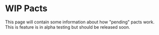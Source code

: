 # WIP Pacts

This page will contain some information about how "pending" pacts work. This is feature is in alpha testing but should be released soon.

<script
  src="https://code.jquery.com/jquery-3.4.1.min.js"
  integrity="sha256-CSXorXvZcTkaix6Yvo6HppcZGetbYMGWSFlBw8HfCJo="
  crossorigin="anonymous"></script>
